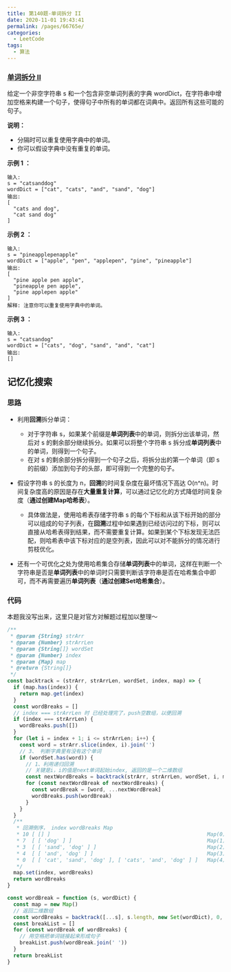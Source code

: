 ```yaml
---
title: 第140题-单词拆分 II
date: 2020-11-01 19:43:41
permalink: /pages/66765e/
categories:
  - LeetCode
tags:
  - 算法
---
```

### [单词拆分 II](https://leetcode-cn.com/problems/word-break-ii/)

给定一个非空字符串 s 和一个包含非空单词列表的字典 wordDict，在字符串中增加空格来构建一个句子，使得句子中所有的单词都在词典中。返回所有这些可能的句子。

**说明：**

- 分隔时可以重复使用字典中的单词。
- 你可以假设字典中没有重复的单词。

**示例 1 ：**

```
输入:
s = "catsanddog"
wordDict = ["cat", "cats", "and", "sand", "dog"]
输出:
[
  "cats and dog",
  "cat sand dog"
]
```

<!-- more -->

**示例 2 ：**

```
输入:
s = "pineapplepenapple"
wordDict = ["apple", "pen", "applepen", "pine", "pineapple"]
输出:
[
  "pine apple pen apple",
  "pineapple pen apple",
  "pine applepen apple"
]
解释: 注意你可以重复使用字典中的单词。
```

**示例 3 ：**

```
输入:
s = "catsandog"
wordDict = ["cats", "dog", "sand", "and", "cat"]
输出:
[]
```

## 记忆化搜索

### 思路

- 利用**回溯**拆分单词：
  - 对于字符串 s，如果某个前缀是**单词列表**中的单词，则拆分出该单词，然后对 s 的剩余部分继续拆分。如果可以将整个字符串 s 拆分成**单词列表**中的单词，则得到一个句子。
  - 在对 s 的剩余部分拆分得到一个句子之后，将拆分出的第一个单词（即 s 的前缀）添加到句子的头部，即可得到一个完整的句子。

- 假设字符串 s 的长度为 n，**回溯**的时间复杂度在最坏情况下高达 O(n^n)。时间复杂度高的原因是存在**大量重复计算**，可以通过记忆化的方式降低时间复杂度（**通过创建Map哈希表**）。

  - 具体做法是，使用哈希表存储字符串 s 的每个下标和从该下标开始的部分可以组成的句子列表，在**回溯**过程中如果遇到已经访问过的下标，则可以直接从哈希表得到结果，而不需要重复计算。如果到某个下标发现无法匹配，则哈希表中该下标对应的是空列表，因此可以对不能拆分的情况进行剪枝优化。

- 还有一个可优化之处为使用哈希集合存储**单词列表**中的单词，这样在判断一个字符串是否是**单词列表**中的单词时只需要判断该字符串是否在哈希集合中即可，而不再需要遍历**单词列表**（**通过创建Set哈希集合**）。

### 代码

本题我没写出来，这里只是对官方对解题过程加以整理～

```JavaScript
/**
 * @param {String} strArr
 * @param {Number} strArrLen
 * @param {String[]} wordSet
 * @param {Number} index
 * @param {Map} map
 * @return {String[]}
 */
const backtrack = (strArr, strArrLen, wordSet, index, map) => {
  if (map.has(index)) {
    return map.get(index)
  }
  const wordBreaks = []
  // index === strArrLen 时 已经处理完了，push空数组，以便回溯
  if (index === strArrLen) {
    wordBreaks.push([])
  }
  for (let i = index + 1; i <= strArrLen; i++) {
    const word = strArr.slice(index, i).join('')
    // 3、 判断字典里有没有这个单词
    if (wordSet.has(word)) {
      // 1、利用递归回溯
      // 关键是i，i的值是next单词起始index, 返回的是一个二维数组
      const nextWordBreaks = backtrack(strArr, strArrLen, wordSet, i, map)
      for (const nextWordBreak of nextWordBreaks) {
        const wordBreak = [word, ...nextWordBreak]
        wordBreaks.push(wordBreak)
      }
    }
  }
  /**
   * 回溯倒序， index wordBreaks Map
   * 10 [ [] ]                                                   Map(0) {}
   * 7  [ [ 'dog' ] ]                                            Map(1) { 10 => [ [] ] }
   * 3  [ [ 'sand', 'dog' ] ]                                    Map(2) { 10 => [ [] ], 7 => [ [ 'dog' ] ] }
   * 4  [ [ 'and', 'dog' ] ]                                     Map(3) { 10 => [ [] ], 7 => [ [ 'dog' ] ], 3 => [ [ 'sand', 'dog' ] ] }
   * 0  [ [ 'cat', 'sand', 'dog' ], [ 'cats', 'and', 'dog' ] ]   Map(4) { 10 => [ [] ], 7 => [ [ 'dog' ] ], 3 => [ [ 'sand', 'dog' ] ], 4 => [ [ 'and', 'dog' ] ]}
   */
  map.set(index, wordBreaks)
  return wordBreaks
}

const wordBreak = function (s, wordDict) {
  const map = new Map()
  // 返回二维数组
  const wordBreaks = backtrack([...s], s.length, new Set(wordDict), 0, map)
  const breakList = []
  for (const wordBreak of wordBreaks) {
    // 用空格把单词链接起来形成句子
    breakList.push(wordBreak.join(' '))
  }
  return breakList
}
```
